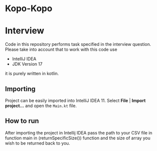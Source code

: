 # Kopo-Kopo

Interview
===========

Code in this repository performs task specified in the interview question.
Please take into account that to work with this code use
<ul>
  <li>IntelliJ IDEA </li>
  <li>JDK Version 17 </li>
</ul>

it is purely written in kotlin.

## Importing

Project can be easily imported into IntelliJ IDEA 11.
Select **File** | **Import project…** and open the ``Main.kt`` file.

## How to run
After importing the project in Intellij IDEA pass the path to your CSV file in function main in (returnSpecificSize()) function and the size of array you wish to be returned back to you.

